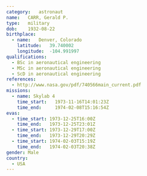 ```yaml
---
category:	astronaut
name:	CARR, Gerald P.
type:	military
dob:	1932-08-22
birthplace:
  - name:	Denver, Colorado
    latitude:	39.740002
    longitude:	-104.991997
qualifications:
  - BSc in aeronautical engineering
  - MSc in aeronautical engineering
  - ScD in aeronautical engineering
references:
  - http://www.nasa.gov/pdf/740566main_current.pdf
missions:
  - name: Skylab 4
    time_start:   1973-11-16T14:01:23Z
    time_end:     1974-02-08T15:16:54Z
evas:
  - time_start: 1973-12-25T16:00Z
    time_end:   1973-12-25T23:01Z
  - time_start: 1973-12-29T17:00Z
    time_end:   1973-12-29T20:29Z
  - time_start: 1974-02-03T15:19Z
    time_end:   1974-02-03T20:38Z
gender:	Male
country:
  - USA
---
```

